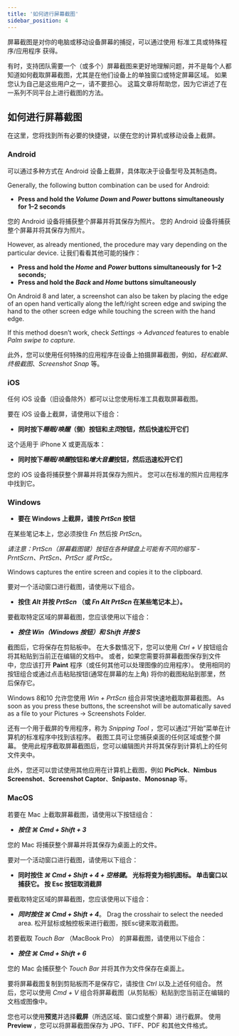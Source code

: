 ```yaml
---
title: '如何进行屏幕截图'
sidebar_position: 4
---
```


屏幕截图是对你的电脑或移动设备屏幕的捕捉，可以通过使用 标准工具或特殊程序/应用程序 获得。

有时，支持团队需要一个（或多个）屏幕截图来更好地理解问题，并不是每个人都知道如何截取屏幕截图，尤其是在他们设备上的单独窗口或特定屏幕区域。 如果您认为自己是这些用户之一，请不要担心。 这篇文章将帮助您，因为它讲述了在一系列不同平台上进行截图的方法。

## 如何进行屏幕截图

在这里，您将找到所有必要的快捷键，以便在您的计算机或移动设备上截屏。

### Android

可以通过多种方式在 Android 设备上截屏，具体取决于设备型号及其制造商。

Generally, the following button combination can be used for Android:

- **Press and hold the *Volume Down* and *Power* buttons simultaneously for 1–2 seconds**

您的 Android 设备将捕获整个屏幕并将其保存为照片。 您的 Android 设备将捕获整个屏幕并将其保存为照片。

However, as already mentioned, the procedure may vary depending on the particular device. 让我们看看其他可能的操作：

- **Press and hold the *Home* and *Power* buttons simultaneously for 1–2 seconds;**
- **Press and hold the *Back* and *Home* buttons simultaneously**

On Android 8 and later, a screenshot can also be taken by placing the edge of an open hand vertically along the left/right screen edge and swiping the hand to the other screen edge while touching the screen with the hand edge.

If this method doesn’t work, check *Settings* → *Advanced* features to enable *Palm swipe to capture*.

此外，您可以使用任何特殊的应用程序在设备上拍摄屏幕截图，例如，*轻松截屏*、*终极截图*、*Screenshot Snap* 等。

### iOS

任何 iOS 设备（旧设备除外）都可以让您使用标准工具截取屏幕截图。

要在 iOS 设备上截屏，请使用以下组合：

- **同时按下*睡眠/唤醒*（侧）按钮和*主页*按钮，然后快速松开它们**

这个适用于 iPhone X 或更高版本：

- **同时按下*睡眠/唤醒*按钮和*增大音量*按钮，然后迅速松开它们**

您的 iOS 设备将捕获整个屏幕并将其保存为照片。 您可以在标准的照片应用程序中找到它。

### Windows

- **要在 Windows 上截屏，请按 *PrtScn* 按钮**

在某些笔记本上，您必须按住 *Fn* 然后按 *PrtScn*。

*请注意：PrtScn（屏幕截图键）按钮在各种键盘上可能有不同的缩写 - PrntScrn、PrtScn、PrtScr 或 PrtSc。*

Windows captures the entire screen and copies it to the clipboard.

要对一个活动窗口进行截图，请使用以下组合。

- **按住 *Alt* 并按 *PrtScn* （或 *Fn Alt PrtScn* 在某些笔记本上）。**

要截取特定区域的屏幕截图，您应该使用以下组合：

- ***按住 *Win*（Windows 按钮）和 *Shift* 并按 ***S******

截图后，它将保存在剪贴板中。 在大多数情况下，您可以使用 *Ctrl + V* 按钮组合将其粘贴到当前正在编辑的文档中。 或者，如果您需要将屏幕截图保存到文件中，您应该打开 **Paint** 程序（或任何其他可以处理图像的应用程序）。 使用相同的按钮组合或通过点击粘贴按钮(通常在屏幕的左上角) 将你的截图粘贴到那里，然后保存它。

Windows 8和10 允许您使用 *Win + PrtScn* 组合非常快速地截取屏幕截图。 As soon as you press these buttons, the screenshot will be automatically saved as a file to your Pictures → Screenshots Folder.

还有一个用于截屏的专用程序，称为 *Snipping Tool* ，您可以通过“开始”菜单在计算机的标准程序中找到该程序。 截图工具可让您捕获桌面的任何区域或整个屏幕。 使用此程序截取屏幕截图后，您可以编辑图片并将其保存到计算机上的任何文件夹中。

此外，您还可以尝试使用其他应用在计算机上截图，例如 **PicPick**、**Nimbus Screenshot**、**Screenshot Captor**、**Snipaste**、**Monosnap** 等。

### MacOS

若要在 Mac 上截取屏幕截图，请使用以下按钮组合：

- ***按住 ***⌘ Cmd + Shift + 3******

您的 Mac 将捕获整个屏幕并将其保存为桌面上的文件。

要对一个活动窗口进行截图，请使用以下组合：

- **同时按住 *⌘ Cmd + Shift + 4 + 空格键*。  光标将变为相机图标。 单击窗口以捕获它。 按 Esc 按钮取消截屏**

要截取特定区域的屏幕截图，您应该使用以下组合：

- ***同时按住 ***⌘ Cmd + Shift + 4******。 Drag the crosshair to select the needed area. 松开鼠标或触控板来进行截图，按Esc键来取消截图。

若要截取 *Touch Bar* （MacBook Pro） 的屏幕截图，请使用以下组合：

- ***按住 ***⌘ Cmd + Shift + 6******

您的 Mac 会捕获整个 *Touch Bar* 并将其作为文件保存在桌面上。

要将屏幕截图复制到剪贴板而不是保存它，请按住 *Ctrl* 以及上述任何组合。 然后，您可以使用 *Cmd + V* 组合将屏幕截图（从剪贴板）粘贴到您当前正在编辑的文档或图像中。

您也可以使用**预览**并选择**截屏**（所选区域、窗口或整个屏幕）进行截屏。 使用 **Preview** ，您可以将屏幕截图保存为 JPG、TIFF、PDF 和其他文件格式。

